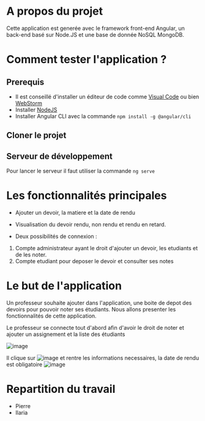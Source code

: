 # A propos du projet

Cette application est generée avec  le framework front-end Angular, un back-end basé sur Node.JS et une base de donnée NoSQL MongoDB.

# Comment tester l'application ? 

## Prerequis

* Il est conseillé d'installer un éditeur de code comme [Visual Code](https://code.visualstudio.com/download) ou bien [WebStorm](https://www.jetbrains.com/fr-fr/webstorm/)
* Installer [NodeJS](https://nodejs.org/en/download/)
* Installer Angular CLI avec la commande `npm install -g @angular/cli`

## Cloner le projet

## Serveur de développement

Pour lancer le serveur il faut utiliser la commande `ng serve`

# Les fonctionnalités principales

* Ajouter un devoir, la matiere et la date de rendu

* Visualisation du devoir rendu, non rendu et rendu en retard.

* Deux possibilités de connexion :
 1. Compte administrateur ayant le droit d'ajouter un devoir, les etudiants et de les noter.
 2. Compte etudiant pour deposer le devoir et consulter ses notes


# Le but de l'application

Un professeur souhaite ajouter dans l'application, une boite de depot des devoirs pour pouvoir noter ses étudiants.
Nous allons presenter les fonctionnalités de cette application.

Le professeur se connecte tout d'abord afin d'avoir le droit de noter et ajouter un assignement et la liste des étudiants

![image](https://user-images.githubusercontent.com/90200870/209881197-69487b4e-ccc4-4ede-a359-45f160318b23.png)

Il clique sur  ![image](https://user-images.githubusercontent.com/90200870/209881266-b970957d-447c-4c10-9a82-930694518cc5.png) 
 et rentre les informations necessaires, la date de rendu est obligatoire
 ![image](https://user-images.githubusercontent.com/90200870/209881531-b8e6c321-4dd7-4ff5-a7e5-ecfca6a08ed8.png)


# Repartition du travail

* Pierre
* Ilaria
